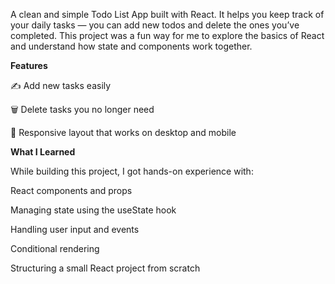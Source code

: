 A clean and simple Todo List App built with React.
It helps you keep track of your daily tasks — you can add new todos and delete the ones you’ve completed.
This project was a fun way for me to explore the basics of React and understand how state and components work together.


**Features**

✍️ Add new tasks easily

🗑️ Delete tasks you no longer need

📱 Responsive layout that works on desktop and mobile

**What I Learned**

While building this project, I got hands-on experience with:

  React components and props
  
  Managing state using the useState hook
  
  Handling user input and events
  
  Conditional rendering
  
  Structuring a small React project from scratch
